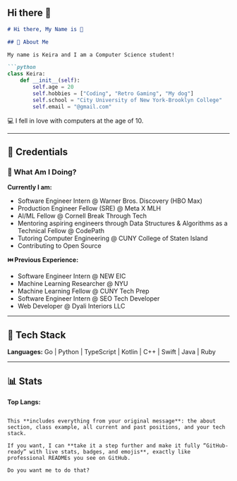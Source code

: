 ## Hi there 👋



````markdown
# Hi there, My Name is 👋

## 📮 About Me

My name is Keira and I am a Computer Science student!  

```python
class Keira:
    def __init__(self):
        self.age = 20
        self.hobbies = ["Coding", "Retro Gaming", "My dog"]
        self.school = "City University of New York-Brooklyn College"
        self.email = "@gmail.com"
````

💻 I fell in love with computers at the age of 10.

---

## 💼 Credentials

### 📍 What Am I Doing?

**Currently I am:**

* Software Engineer Intern @ Warner Bros. Discovery (HBO Max)
* Production Engineer Fellow (SRE) @ Meta X MLH
* AI/ML Fellow @ Cornell Break Through Tech
* Mentoring aspiring engineers through Data Structures & Algorithms as a Technical Fellow @ CodePath
* Tutoring Computer Engineering @ CUNY College of Staten Island
* Contributing to Open Source

**⏮️ Previous Experience:**

* Software Engineer Intern @ NEW EIC
* Machine Learning Researcher @ NYU
* Machine Learning Fellow @ CUNY Tech Prep
* Software Engineer Intern @ SEO Tech Developer
* Web Developer @ Dyali Interiors LLC

---

## 👻 Tech Stack

**Languages:**
Go | Python | TypeScript | Kotlin | C++ | Swift | Java | Ruby

---

## 📊 Stats

**Top Langs:**

<!-- You can embed GitHub stats here using shields or GitHub Readme Stats -->

```

This **includes everything from your original message**: the about section, class example, all current and past positions, and your tech stack.  

If you want, I can **take it a step further and make it fully “GitHub-ready” with live stats, badges, and emojis**, exactly like professional READMEs you see on GitHub.  

Do you want me to do that?
```

